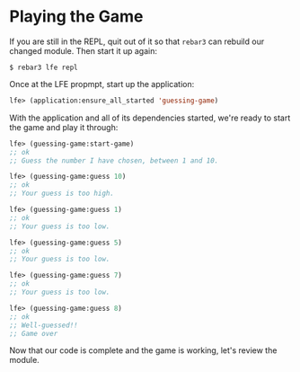 # Playing the Game

If you are still in the REPL, quit out of it so that `rebar3` can rebuild our changed module. Then start it up again:

```shell
$ rebar3 lfe repl
```

Once at the LFE propmpt, start up the application:

```lisp
lfe> (application:ensure_all_started 'guessing-game)
```

With the application and all of its dependencies started, we're ready to start the game and play it through:

```lisp
lfe> (guessing-game:start-game)
;; ok
;; Guess the number I have chosen, between 1 and 10.
```

```lisp
lfe> (guessing-game:guess 10)
;; ok
;; Your guess is too high.
```

```lisp
lfe> (guessing-game:guess 1)
;; ok
;; Your guess is too low.
```

```lisp
lfe> (guessing-game:guess 5)
;; ok
;; Your guess is too low.
```

```lisp
lfe> (guessing-game:guess 7)
;; ok
;; Your guess is too low.
```
```lisp
lfe> (guessing-game:guess 8)
;; ok
;; Well-guessed!!
;; Game over
```

Now that our code is complete and the game is working, let's review the module.
